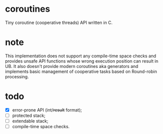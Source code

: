 # coroutines
Tiny coroutine (cooperative threads) API written in C.

# note

This implementation does not support any compile-time space checks and provides unsafe API functions whose wrong execution position can result in UB.
It also doesn't provide modern coroutines aka generators and implements basic management of cooperative tasks based on Round-robin processing.

# todo

- [x] error-prone API (int/~~result~~ format);
- [ ] protected stack;
- [ ] extendable stack;
- [ ] compile-time space checks.
